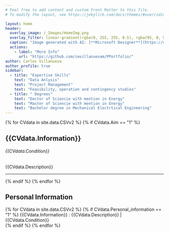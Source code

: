 ```yaml
---
# Feel free to add content and custom Front Matter to this file.
# To modify the layout, see https://jekyllrb.com/docs/themes/#overriding-theme-defaults

layout: home
header:
  overlay_image: /_Images/HomeImg.png
  overlay_filter: linear-gradient(rgba(0, 255, 255, 0.5), rgba(95, 0, 95, 0.5))
  caption: "Image generated with AI: [**Microsoft Designer**](https://designer.microsoft.com/invite) & [**Draw.io**](https://app.diagrams.net/)"
  actions:
    - label: "More Info"
      url: "https://github.com/cwvillanuevam/PPortfolio/"
author: Carlos Villanueva
author_profile: true
sidebar:
  - title: "Expertise Skills"
    text: "Data Anlysis"
    text: "Project Management"
    text: "Feasibility, operation and contingency studies"
  - title: " Degrees"
    text: "Doctor of Sciencie with mention in Energy"
    text: "Master of Sciencie with mention in Energy"
    text: "Bachelor degree in Mechanical Electrtical Engineering"
---
```

{% for CVdata in site.data.CSVv2 %}
{% if CVdata.Aim == "1" %}
<h2> {{CVdata.Information}} </h2>
<h6> {{CVdata.Condition}} </h6>
<a>  {{CVdata.Description}} </a>
<br>
<hr>
{% endif %}
{% endfor %}

<h2> Personal Information </h2>
{% for CVdata in site.data.CSVv2 %}
{% if CVdata.Personal_information == "1" %}
<a> {{CVdata.Information}} : {{CVdata.Description}} | {{CVdata.Condition}}</a>
<br>
{% endif %}
{% endfor %}


